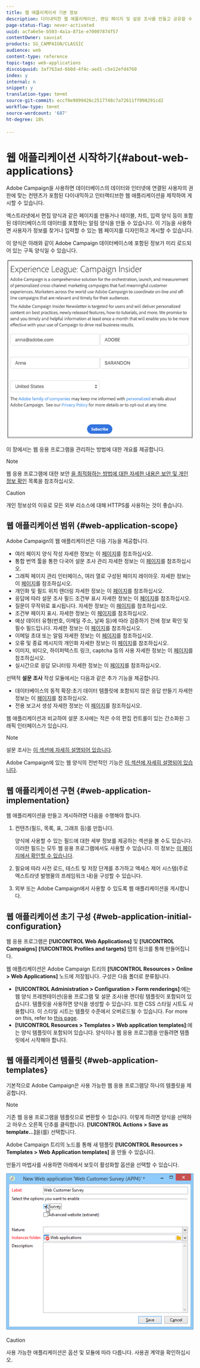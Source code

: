 ```yaml
---
title: 웹 애플리케이셔 기본 정보
description: 다이내믹한 웹 애플리케이션, 랜딩 페이지 및 설문 조사를 만들고 공유할 수 있습니다.
page-status-flag: never-activated
uuid: acfa6e5e-b503-4a1a-871e-e70007874f57
contentOwner: sauviat
products: SG_CAMPAIGN/CLASSIC
audience: web
content-type: reference
topic-tags: web-applications
discoiquuid: 3af763ad-6b0d-4f4c-aed1-c5e12efd4760
index: y
internal: n
snippet: y
translation-type: tm+mt
source-git-commit: eccf0e9899426c2517748c7a72611ff098291cd2
workflow-type: tm+mt
source-wordcount: '687'
ht-degree: 18%

---
```



# 웹 애플리케이션 시작하기{#about-web-applications}

Adobe Campaign을 사용하면 데이터베이스의 데이터와 인터넷에 연결된 사용자의 권한에 맞는 컨텐츠가 포함된 다이내믹하고 인터랙티브한 웹 애플리케이션을 제작하여 게시할 수 있습니다.

엑스트라넷에서 편집 양식과 같은 페이지를 만들거나 테이블, 차트, 입력 양식 등이 포함된 데이터베이스의 데이터를 포함하는 알림 양식을 만들 수 있습니다. 이 기능을 사용하면 사용자가 정보를 찾거나 입력할 수 있는 웹 페이지를 디자인하고 게시할 수 있습니다.

이 양식은 아래와 같이 Adobe Campaign 데이터베이스에 포함된 정보가 미리 로드되어 있는 구독 양식일 수 있습니다.

![](assets/webapp_form_sample.png)

이 장에서는 웹 응용 프로그램을 관리하는 방법에 대한 개요를 제공합니다.

>[!NOTE]
>
>웹 응용 프로그램에 대한 보안 [을 최적화하는 방법에 대한 자세한 내용은 보안 및 개인 정보 확인](https://helpx.adobe.com/kr/campaign/kb/acc-security.html) 목록을 참조하십시오.

>[!CAUTION]
>
>개인 정보상의 이유로 모든 외부 리소스에 대해 HTTPS를 사용하는 것이 좋습니다.

## 웹 애플리케이션 범위 {#web-application-scope}

Adobe Campaign의 웹 애플리케이션은 다음 기능을 제공합니다.

* 여러 페이지 양식 작성 자세한 정보는 이 [페이지](../../web/using/about-web-forms.md)를 참조하십시오.
* 통합 번역 툴을 통한 다국어 설문 조사 관리 자세한 정보는 이 [페이지](../../web/using/translating-a-web-application.md)를 참조하십시오.
* 그래픽 페이지 관리 인터페이스, 여러 열로 구성된 페이지 레이아웃. 자세한 정보는 이 [페이지](../../web/using/designing-a-web-application.md)를 참조하십시오.
* 개인화 및 필드 위치 렌더링 자세한 정보는 이 [페이지](../../web/using/editing-content.md#adding-personalization-content)를 참조하십시오.
* 응답에 따라 설문 조사 필드 조건부 표시 자세한 정보는 이 [페이지](../../web/using/form-rendering.md#defining-fields-conditional-display)를 참조하십시오.
* 질문이 무작위로 표시됩니다. 자세한 정보는 이 [페이지](../../web/using/building-a-survey.md#adding-questions)를 참조하십시오.
* 조건부 페이지 표시. 자세한 정보는 이 [페이지](../../web/using/defining-web-forms-page-sequencing.md#conditional-page-display)를 참조하십시오.
* 예상 데이터 유형(번호, 이메일 주소, 날짜 등)에 따라 검증하기 전에 정보 확인 및 필수 필드입니다. 자세한 정보는 이 [페이지](../../web/using/form-rendering.md#defining-control-settings)를 참조하십시오.
* 이메일 초대 또는 알림 자세한 정보는 이 [페이지](../../web/using/publishing-a-web-form.md#delivering-a-form-via-email)를 참조하십시오.
* 오류 및 종료 메시지의 개인화 자세한 정보는 이 [페이지](../../web/using/defining-web-forms-properties.md#setting-up-an-error-page)를 참조하십시오.
* 이미지, 비디오, 하이퍼텍스트 링크, captcha 등의 사용 자세한 정보는 이 [페이지](../../web/using/editing-content.md)를 참조하십시오.
* 실시간으로 응답 모니터링 자세한 정보는 이 [페이지](../../web/using/publish--track-and-use-collected-data.md#response-tracking)를 참조하십시오.

선택적 **설문 조사** 작성 모듈에서는 다음과 같은 추가 기능을 제공합니다.

* 데이터베이스의 동적 확장:초기 데이터 템플릿에 포함되지 않은 응답 만들기 자세한 정보는 이 [페이지](../../web/using/managing-answers.md#storing-collected-answers)를 참조하십시오.
* 전용 보고서 생성 자세한 정보는 이 [페이지](../../web/using/publish--track-and-use-collected-data.md#reports-on-surveys)를 참조하십시오.

웹 애플리케이션과 비교하여 설문 조사에는 적은 수의 편집 컨트롤이 있는 간소화된 그래픽 인터페이스가 있습니다.

>[!NOTE]
>
>설문 조사는 [이 섹션에 자세히 설명되어 있습니다](../../web/using/about-surveys.md).
>
>Adobe Campaign에 있는 웹 양식의 전반적인 기능은 [이 섹션에 자세히 설명되어 있습니다](../../web/using/about-web-forms.md).

## 웹 애플리케이션 구현 {#web-application-implementation}

웹 애플리케이션을 만들고 게시하려면 다음을 수행해야 합니다.

1. 컨텐츠(필드, 목록, 표, 그래프 등)를 만듭니다.

   양식에 사용할 수 있는 필드에 대한 세부 정보를 제공하는 섹션을 볼 수도 있습니다.이러한 필드는 모두 웹 응용 프로그램에서도 사용할 수 있습니다. 이 정보는 [이 페이지에서 확인할 수 있습니다](../../web/using/adding-fields-to-a-web-form.md).

1. 필요에 따라 사전 로드, 테스트 및 저장 단계를 추가하고 액세스 제어 시스템(주로 엑스트라넷 발행물의 프레임워크 내)을 구성할 수 있습니다.
1. 외부 또는 Adobe Campaign에서 사용할 수 있도록 웹 애플리케이션을 게시합니다.

## 웹 애플리케이션 초기 구성 {#web-application-initial-configuration}

웹 응용 프로그램은 **[!UICONTROL Web Applications]** 및 **[!UICONTROL Campaigns]** **[!UICONTROL Profiles and targets]** 탭의 링크를 통해 만들어집니다.

웹 애플리케이션은 Adobe Campaign 트리의 **[!UICONTROL Resources > Online > Web Applications]** 노드에 저장됩니다. 구성은 다음 폴더로 분류됩니다.

* **[!UICONTROL Administration > Configuration > Form renderings]**:에는 웹 양식 프레젠테이션(응용 프로그램 및 설문 조사)용 렌더링 템플릿이 포함되어 있습니다. 템플릿을 사용하면 양식을 생성할 수 있습니다. 또한 CSS 스타일 시트도 사용합니다. 이 스타일 시트는 템플릿 수준에서 오버로드될 수 있습니다. For more on this, refer to [this page](../../web/using/form-rendering.md#selecting-the-form-rendering-template).
* **[!UICONTROL Resources > Templates > Web application templates]**:에는 양식 템플릿이 포함되어 있습니다. 양식이나 웹 응용 프로그램을 만들려면 템플릿에서 시작해야 합니다.

## 웹 애플리케이션 템플릿 {#web-application-templates}

기본적으로 Adobe Campaign은 사용 가능한 웹 응용 프로그램당 하나의 템플릿을 제공합니다.

>[!NOTE]
>
>기존 웹 응용 프로그램을 템플릿으로 변환할 수 있습니다. 이렇게 하려면 양식을 선택하고 마우스 오른쪽 단추를 클릭합니다. **[!UICONTROL Actions > Save as template...]**&#x200B;을(를) 선택합니다.

Adobe Campaign 트리의 노드를 통해 새 템플릿 **[!UICONTROL Resources > Templates > Web Application templates]** 을 만들 수 있습니다.

만들기 마법사를 사용하면 아래에서 보듯이 활성화할 옵션을 선택할 수 있습니다.

![](assets/webapp_create_template.png)

>[!CAUTION]
>
>사용 가능한 애플리케이션은 옵션 및 모듈에 따라 다릅니다. 사용권 계약을 확인하십시오.

